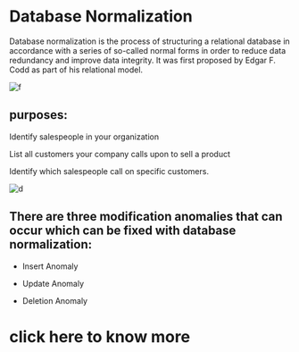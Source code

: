 # Database Normalization


Database normalization is the process of structuring a relational database in accordance with a series of so-called normal forms in order to reduce data redundancy and improve data integrity. It was first proposed by Edgar F. Codd as part of his relational model.

![f](https://mittera.com/wp-content/uploads/2017/03/data-visualization-1080x675.png)


## purposes:

Identify salespeople in your organization

List all customers your company calls upon to sell a product

Identify which salespeople call on specific customers.


![d](https://www.learncomputerscienceonline.com/wp-content/uploads/2020/07/Database-Normalization-In-DBMS.jpg)


## There are three modification anomalies that can occur which can be fixed with database normalization:


- Insert Anomaly

- Update Anomaly

- Deletion Anomaly


# click here to know more




